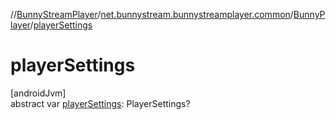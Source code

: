//[BunnyStreamPlayer](../../../index.md)/[net.bunnystream.bunnystreamplayer.common](../index.md)/[BunnyPlayer](index.md)/[playerSettings](player-settings.md)

# playerSettings

[androidJvm]\
abstract var [playerSettings](player-settings.md): PlayerSettings?
